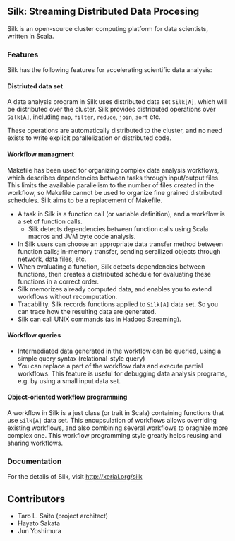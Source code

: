 ## Silk: Streaming Distributed Data Procesing 

Silk is an open-source cluster computing platform for data scientists, written in Scala.

### Features 

Silk has the following features for accelerating scientific data analysis:

#### Distriuted data set
A data analysis program in Silk uses distributed data set `Silk[A]`, 
which will be distributed over the cluster. Silk provides distributed operations over `Silk[A]`, including
`map`, `filter`, `reduce`, `join`, `sort` etc.

These operations are automatically distributed to the cluster, and no need exists to write 
explicit parallelization or distributed code. 

#### Workflow managment

Makefile has been used for organizing complex data analysis workflows,
which describes dependencies between tasks through input/output files. This limits the available parallelism to the number of files created in the workflow, so Makefile cannot be used to organize fine grained distributed schedules. Silk aims to be a replacement of Makefile.

 * A task in Silk is a function call (or variable definition), and a workflow is a set of function calls.
   * Silk detects dependencies between function calls using Scala macros and JVM byte code analysis. 
 * In Silk users can choose an appropriate data transfer method between function calls; 
in-memory transfer, sending serailized objects through network, data files, etc.
 * When evaluating a function, Silk detects dependencies between functions,
then creates a distributed schedule for evaluating these functions in a correct order.
 * Silk memorizes already computed data, and enables you to extend workflows 
without recomputation.
 * Tracability. Silk records functions applied to `Silk[A]` data set. So you can trace how the resulting data
 are generated. 
 * Silk can call UNIX commands (as in Hadoop Streaming).

#### Workflow queries
 * Intermediated data generated in the workflow can be queried, using a simple query syntax (relational-style query)
 * You can replace a part of the workflow data and execute partial workflows. This feature is useful for debugging data analysis programs, e.g. by using a small input data set.

#### Object-oriented workflow programming

A workflow in Silk is a just class (or trait in Scala) containing functions that use 
`Silk[A]` data set. This encupsulation of workflows allows overriding 
existing workflows, and also combining several workflows to oragnize more complex one.
This workflow programming style greatly helps reusing and sharing workflows.

### Documentation
For the details of Silk, visit http://xerial.org/silk

## Contributors
 * Taro L. Saito (project architect)
 * Hayato Sakata
 * Jun Yoshimura
